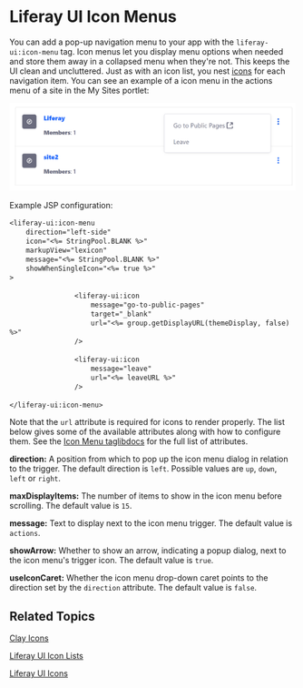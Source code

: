 # Liferay UI Icon Menus [](id=liferay-ui-icon-menus)

You can add a pop-up navigation menu to your app with the `liferay-ui:icon-menu` 
tag. Icon menus let you display menu options when needed and store them away in 
a collapsed menu when they're not. This keeps the UI clean and uncluttered. Just 
as with an icon list, you nest 
[icons](/develop/tutorials/-/knowledge_base/7-1/liferay-ui-icons) 
for each navigation item. You can see an example of a icon menu in the actions 
menu of a site in the My Sites portlet:

![Figure 1: Setting up an icon menu is a piece of cake.](../../../images/liferay-ui-taglib-icon-menu.png)

Example JSP configuration:

    <liferay-ui:icon-menu 
        direction="left-side" 
        icon="<%= StringPool.BLANK %>" 
        markupView="lexicon" 
        message="<%= StringPool.BLANK %>" 
        showWhenSingleIcon="<%= true %>"
    >

    				<liferay-ui:icon
    					message="go-to-public-pages"
    					target="_blank"
    					url="<%= group.getDisplayURL(themeDisplay, false) %>"
    				/>

    				<liferay-ui:icon
    					message="leave"
    					url="<%= leaveURL %>"
    				/>

    </liferay-ui:icon-menu>

Note that the `url` attribute is required for icons to render properly. The list 
below gives some of the available attributes along with how to configure them. 
See the 
[Icon Menu taglibdocs](@platform-ref@/7.1-latest/taglibs/util-taglib/liferay-ui/icon-menu.html) 
for the full list of attributes. 

**direction:** A position from which to pop up the icon menu dialog in relation 
to the trigger. The default direction is `left`. Possible values are `up`, 
`down`, `left` or `right`.

**maxDisplayItems:** The number of items to show in the icon menu before 
scrolling. The default value is `15`.

**message:** Text to display next to the icon menu trigger. The default value is 
`actions`.

**showArrow:** Whether to show an arrow, indicating a popup dialog, next to the 
icon menu's trigger icon. The default value is `true`.

**useIconCaret:** Whether the icon menu drop-down caret points to the direction 
set by the `direction` attribute. The default value is `false`.

## Related Topics [](id=related-topics)

[Clay Icons](/develop/tutorials/-/knowledge_base/7-1/clay-icons)

[Liferay UI Icon Lists](/develop/tutorials/-/knowledge_base/7-1/liferay-ui-icon-lists)

[Liferay UI Icons](/develop/tutorials/-/knowledge_base/7-1/liferay-ui-icons)
